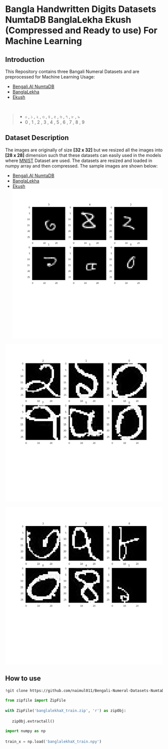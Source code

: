 # Bangla Handwritten Digits Datasets NumtaDB BanglaLekha Ekush (Compressed and Ready to use) For Machine Learning
## Introduction

This Repository contains three Bangali Numeral Datasets and are preprocessed for Machine Learning Usage:
​
- [Bengali.AI NumtaDB](https://bengali.ai/wp-content/uploads/datasets/assembled-bangla-handwritten.pdf)
- [BanglaLekha](https://www.sciencedirect.com/science/article/pii/S2352340917301117)
- [Ekush](https://shahariarrabby.github.io/ekush/#home)
​

​
> - ০ , ১ , ২ , ৩ , ৪ , ৫ , ৬ , ৭ , ৮ , ৯
> - 0 , 1 , 2 , 3 , 4 , 5 , 6 , 7 , 8 , 9

## Dataset Description
The images are originally of size **[32 x 32]** but we resized all the images into **[28 x 28]** dimension such that these datasets can easily used in the models where [MNIST](https://www.kaggle.com/c/digit-recognizer) Dataset are used. The datasets are resized and loaded in numpy array and then compressed. The sample images are shown below:
- [Bengali.AI NumtaDB](https://bengali.ai/wp-content/uploads/datasets/assembled-bangla-handwritten.pdf)
- [BanglaLekha](https://www.sciencedirect.com/science/article/pii/S2352340917301117)
- [Ekush](https://shahariarrabby.github.io/ekush/#home) <br>
 ![GitHub Logo](/img/numtaDB.png)<br>

 ![GitHub Logo](/img/banglalekha.png)<br>

 ![GitHub Logo](/img/ekush.png)<br>

## How to use

```bash
!git clone https://github.com/naimul011/Bengali-Numeral-Datasets-NumtaDB-BanglaLekha-Ekush.git
```

```python
from zipfile import ZipFile

with ZipFile('banglalekhaX_train.zip', 'r') as zipObj:
   
   zipObj.extractall()
```
```python
import numpy as np

train_x = np.load('banglalekhaX_train.npy')
```
